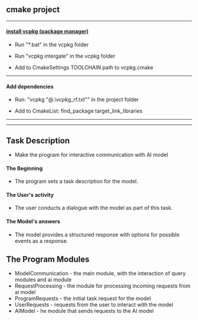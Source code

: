 

## cmake project
----
#### [install vcpkg (package manager)](https://github.com/microsoft/vcpkg#)

* Run "*.bat" in the vcpkg folder

* Run "vcpkg intergate" in the vcpkg folder

* Add to CmakeSettings TOOLCHAIN path to vcpkg.cmake
----
#### Add dependencies
* Run: "vcpkg "@.\vcpkg_rf.txt"" in the project folder

* Add to CmakeList:
	find_package
	target_link_libraries
----
----
## Task Description
* Make the program for interactive communication with AI model

#### The Beginning
* The program sets a task description for the model. 

#### The User's activity
* The user conducts a dialogue with the model as part of this task.

#### The Model's answers
* The model provides a structured response with options for possible events as a response.

## The Program Modules

* ModelCommunication - the main module, with the interaction of query modules and ai module
* RequestProcessing - the module for processing incoming requests from ai model
* ProgramRequests - the initial task request for the model
* UserRequests - requests from the user to interact with the model
* AIModel - he module that sends requests to the AI model


